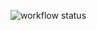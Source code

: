 ![workflow status](https://github.com/saiboby/service1/actions/workflows/test.yml/badge.svg?branch=master)
